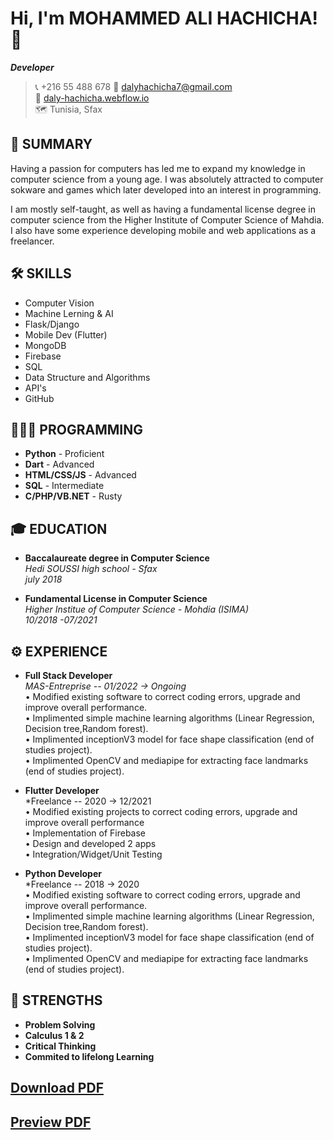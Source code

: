 # Hi, I'm MOHAMMED ALI HACHICHA! 👋 
***Developer***  
> 📞 +216 55 488 678
📧 dalyhachicha7@gmail.com     
🔗 [daly-hachicha.webflow.io](https://daly-hachicha.webflow.io/)  
🗺️ Tunisia, Sfax

## 🚀 SUMMARY
Having a passion for computers has led me to expand my knowledge in computer science from a young 
age.
I was absolutely attracted to computer sokware and games which later developed into an interest in 
programming.

I am mostly self-taught, as well as having a fundamental license degree in computer science from 
the Higher Institute of Computer Science of Mahdia.
I also have some experience developing mobile and web
applications as a freelancer.  


## 🛠 SKILLS
- Computer Vision  
- Machine Lerning & AI  
- Flask/Django  
- Mobile Dev (Flutter)  
- MongoDB  
- Firebase  
- SQL  
- Data Structure and Algorithms  
- API's  
- GitHub    

## 👨🏿‍💻 PROGRAMMING
- **Python** - Proficient
- **Dart** - Advanced
- **HTML/CSS/JS** - Advanced
- **SQL** - Intermediate
- **C/PHP/VB.NET** - Rusty  

## 🎓 EDUCATION
- **Baccalaureate degree in Computer Science**  
*Hedi SOUSSI high school - Sfax*   
*july 2018*

- **Fundamental License in Computer Science**  
*Higher Institue of Computer Science - Mohdia (ISIMA)*  
*10/2018 -07/2021*

## ⚙️ EXPERIENCE
- **Full Stack Developer**  
*MAS-Entreprise -- 01/2022 -> Ongoing*  
• Modified existing software to correct coding errors, upgrade and improve overall performance.  
• Implimented simple machine learning algorithms (Linear Regression, Decision tree,Random forest).  
• Implimented inceptionV3 model for face shape classification (end of studies project).  
• Implimented OpenCV and mediapipe for extracting face landmarks (end of studies project).  

- **Flutter Developer**  
*Freelance -- 2020 -> 12/2021  
• Modified existing projects to correct coding errors, upgrade and improve overall performance  
• Implementation of Firebase  
• Design and developed 2 apps  
• Integration/Widget/Unit Testing  

- **Python Developer**  
*Freelance -- 2018 -> 2020  
• Modified existing software to correct coding errors, upgrade and improve overall performance.  
• Implimented simple machine learning algorithms (Linear Regression, Decision tree,Random forest).  
• Implimented inceptionV3 model for face shape classification (end of studies project).  
• Implimented OpenCV and mediapipe for extracting face landmarks (end of studies project).  


## 💪 STRENGTHS     
- **Problem Solving**
- **Calculus 1 & 2**
- **Critical Thinking**
- **Commited to lifelong Learning**


## [Download PDF](https://github.com/dalyhachicha/Resume/raw/main/Reusme%20EN.pdf)
## [Preview PDF](https://github.com/dalyhachicha/Resume/blob/main/Reusme%20EN.pdf)
